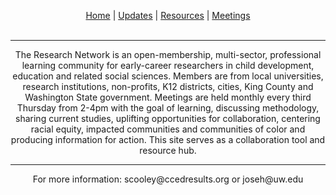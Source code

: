 <p align="center">
 <a href="https://scools.github.io/Home/">Home</a>  |
 <a href="https://scools.github.io/Updates/">Updates</a>  |
 <a href="https://scools.github.io/Resources/">Resources</a>  |
 <a href="https://scools.github.io/Meetings/">Meetings</a>
<br><br>
</p>

***

<p align="center">
The Research Network is an open-membership, multi-sector, professional learning community for early-career researchers in child development, education and related social sciences. Members are from local universities, research institutions, non-profits, K12 districts, cities, King County and Washington State government. Meetings are held monthly every third Thursday from 2-4pm with the goal of learning, discussing methodology, sharing current studies, uplifting opportunities for collaboration, centering racial equity, impacted communities and communities of color and producing information for action. This site serves as a collaboration tool and resource hub.
</p>

***

<p align="center">
For more information: scooley@ccedresults.org or joseh@uw.edu
</p>
